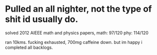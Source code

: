 # Pulled an all nighter, not the type of shit id usually do.

solved 2012 AIEEE math and physics papers, 
math: 97/120
phy: 114/120 

ran 10kms. fucking exhausted, 700mg caffeine down. but im happy i completed all backlogs.
